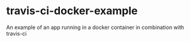 # travis-ci-docker-example
An example of an app running in a docker container in combination with travis-ci
